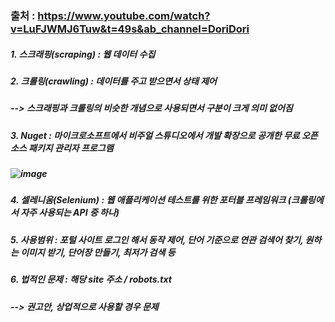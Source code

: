 ### 출처 : https://www.youtube.com/watch?v=LuFJWMJ6Tuw&t=49s&ab_channel=DoriDori
##### 1. 스크래핑(scraping) : 웹 데이터 수집
##### 2. 크롤링(crawling) : 데이터를 주고 받으면서 상태 제어
##### --> 스크래핑과 크롤링의 비슷한 개념으로 사용되면서 구분이 크게 의미 없어짐
##### 3. Nuget : 마이크로소프트에서 비주얼 스튜디오에서 개발 확장으로 공개한 무료 오픈 소스 패키지 관리자 프로그램
##### ![image](https://user-images.githubusercontent.com/74608323/112795075-f4bc1280-90a2-11eb-8578-4018c9ce98b9.png)

##### 4. 셀레니움(Selenium) : 웹 애플리케이션 테스트를 위한 포터블 프레임워크 (크롤링에서 자주 사용되는 API 중 하나)
##### 5. 사용범위 : 포털 사이트 로그인 해서 동작 제어, 단어 기준으로 연관 검색어 찾기, 원하는 이미지 받기, 단어장 만들기, 최저가 검색 등 
##### 6. 법적인 문제 : 해당 site 주소 / robots.txt
##### --> 권고안, 상업적으로 사용할 경우 문제
